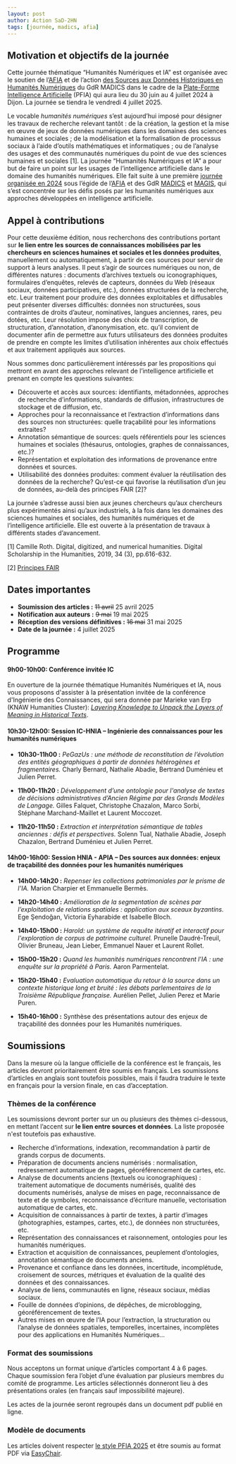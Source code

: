 ```yaml
---
layout: post
author: Action SaD-2HN
tags: [journée, madics, afia]
---
```



## Motivation et objectifs de la journée

Cette journée thématique “Humanités Numériques et IA” est organisée avec le soutien de l’[AFIA](https://afia.asso.fr/) et de l’action [des Sources aux Données Historiques en Humanités Numériques](https://sadhn-madics.github.io/) du GdR MADICS dans le cadre de la [Plate-Forme Intelligence Artificielle](https://pfia2025.u-bourgogne.fr/) (PFIA) qui aura lieu du 30 juin au 4 juillet 2024 à Dijon. La journée se tiendra le vendredi 4 juillet 2025.

Le vocable *humanités numériques* s’est aujourd’hui imposé pour désigner les travaux de recherche relevant tantôt : de la création, la gestion et la mise en œuvre de jeux de données numériques dans les domaines des sciences humaines et sociales ; de la modélisation et la formalisation de processus sociaux à l’aide d’outils mathématiques et informatiques ; ou de l’analyse des usages et des communautés numériques du point de vue des sciences humaines et sociales [1]. La journée “Humanités Numériques et IA” a pour but de faire un point sur les usages de l’intelligence artificielle dans le domaine des humanités numériques. Elle fait suite à une première [journée organisée en 2024](archive-sad-hn) sous l’égide de l’[AFIA](https://afia.asso.fr/) et des GdR [MADICS](https://www.madics.fr/) et [MAGIS](https://gdr-magis.cnrs.fr/), qui s’est concentrée sur les défis posés par les humanités numériques aux approches développées en intelligence artificielle.

## Appel à contributions

Pour cette deuxième édition, nous recherchons des contributions portant sur **le lien entre les sources de connaissances mobilisées par les chercheurs en sciences humaines et sociales et les données produites**, manuellement ou automatiquement, à partir de ces sources pour servir de support à leurs analyses. Il peut s’agir de sources numériques ou non, de différentes natures : documents d’archives textuels ou iconographiques, formulaires d’enquêtes, relevés de capteurs, données du Web (réseaux sociaux, données participatives, etc.), données structurées de la recherche, etc. Leur traitement pour produire des données exploitables et diffusables peut présenter diverses difficultés: données non structurées, sous contraintes de droits d’auteur, nominatives, langues anciennes, rares, peu dotées, etc. Leur résolution impose des choix de transcription, de structuration, d’annotation, d’anonymisation, etc. qu’il convient de documenter afin de permettre aux futurs utilisateurs des données produites de prendre en compte les limites d’utilisation inhérentes aux choix effectués et aux traitement appliqués aux sources.

Nous sommes donc particulièrement intéressés par les propositions qui mettront en avant des approches relevant de l’intelligence artificielle et prenant en compte les questions suivantes:
* Découverte et accès aux sources: identifiants, métadonnées, approches de recherche d’informations, standards de diffusion, infrastructures de stockage et de diffusion, etc.
* Approches pour la reconnaissance et l’extraction d’informations dans des sources non structurées: quelle traçabilité pour les informations extraites?
* Annotation sémantique de sources: quels référentiels pour les sciences humaines et sociales (thésaurus, ontologies, graphes de connaissances, etc.)?
* Représentation et exploitation des informations de provenance entre données et sources.
* Utilisabilité des données produites: comment évaluer la réutilisation des données de la recherche? Qu’est-ce qui favorise la réutilisation d’un jeu de données, au-delà des principes FAIR [2]? 

La journée s’adresse aussi bien aux jeunes chercheurs qu’aux chercheurs plus expérimentés ainsi qu’aux industriels, à la fois dans les domaines des sciences humaines et sociales, des humanités numériques et de l’intelligence artificielle. Elle est ouverte à la présentation de travaux à différents stades d’avancement.

[1] Camille Roth. Digital, digitized, and numerical humanities. Digital Scholarship in the Humanities, 2019, 34 (3), pp.616-632.

[2] [Principes FAIR](https://www.ccsd.cnrs.fr/principes-fair/)

## Dates importantes

* **Soumission des articles :**  ~~11 avril~~ 25 avril 2025 
* **Notification aux auteurs :** ~~9 mai~~ 19 mai  2025
* **Réception des versions définitives :**  ~~16 mai~~ 31 mai 2025
* **Date de la journée :** 4 juillet 2025

## Programme

#### 9h00-10h00: Conférence invitée IC 

En ouverture de la journée thématique Humanités Numériques et IA, nous vous proposons d'assister à la présentation invitée de la conférence d'Ingénierie des Connaissances, qui sera donnée par Marieke van Erp (KNAW Humanities Cluster): [*Layering Knowledge to Unpack the Layers of Meaning in Historical Texts*](https://pfia2025.u-bourgogne.fr/conferences/ic/#conf_invitee). 

#### 10h30-12h00: Session IC-HNIA – Ingénierie des connaissances pour les humanités numériques

* **10h30-11h00 :** *PeGazUs : une méthode de reconstitution de l’évolution des entités géographiques à partir de données hétérogènes et fragmentaires.* Charly Bernard, Nathalie Abadie, Bertrand Duménieu et Julien Perret. 

* **11h00-11h20 :** *Développement d’une ontologie pour l'analyse de textes de décisions administratives d’Ancien Régime par des Grands Modèles de Langage.* Gilles Falquet, Christophe Chazalon, Marco Sorbi, Stéphane Marchand-Maillet et Laurent Moccozet. 

* **11h20-11h50 :** *Extraction et interprétation sémantique de tables anciennes : défis et perspectives.* Solenn Tual, Nathalie Abadie, Joseph Chazalon, Bertrand Duménieu et Julien Perret. 


#### 14h00-16h00: Session HNIA - APIA – Des sources aux données: enjeux de traçabilité des données pour les humanités numériques
   
* **14h00-14h20 :** *Repenser les collections patrimoniales par le prisme de l'IA.* Marion Charpier et Emmanuelle Bermès. 

* **14h20-14h40 :** *Amélioration de la segmentation de scènes par l’exploitation de relations spatiales : application aux sceaux byzantins.* Ege Şendoğan, Victoria Eyharabide et Isabelle Bloch. 

* **14h40-15h00 :** *Harold: un système de requête itératif et interactif pour l'exploration de corpus de patrimoine culturel.* Prunelle Daudré-Treuil, Olivier Bruneau, Jean Lieber, Emmanuel Nauer et Laurent Rollet. 

* **15h00-15h20 :** *Quand les humanités numériques rencontrent l’IA : une enquête sur la propriété à Paris.* Aaron Parmentelat.

* **15h20-15h40 :** *Evaluation automatique du retour à la source dans un contexte historique long et bruité : les débats parlementaires de la Troisième République française.* Aurélien Pellet, Julien Perez et Marie Puren. 

* **15h40-16h00 :** Synthèse des présentations autour des enjeux de traçabilité des données pour les Humanités numériques.

## Soumissions

Dans la mesure où la langue officielle de la conférence est le français, les articles devront prioritairement être soumis en français. Les soumissions d’articles en anglais sont toutefois possibles, mais il faudra traduire le texte en français pour la version finale, en cas d’acceptation.

### Thèmes de la conférence

Les soumissions devront porter sur un ou plusieurs des thèmes ci-dessous, en mettant l’accent sur **le lien entre sources et données**. La liste proposée n'est toutefois pas exhaustive.

* Recherche d’informations, indexation, recommandation à partir de grands corpus de documents.
* Préparation de documents anciens numérisés : normalisation, redressement automatique de pages, géoréférencement de cartes, etc.
* Analyse de documents anciens (textuels ou iconographiques) : traitement automatique de documents numérisés, qualité des documents numérisés, analyse de mises en page, reconnaissance de texte et de symboles, reconnaissance d’écriture manuelle, vectorisation automatique de cartes, etc.
* Acquisition de connaissances à partir de textes, à partir d’images (photographies, estampes, cartes, etc.), de données non structurées, etc.
* Représentation des connaissances et raisonnement, ontologies pour les humanités numériques.
* Extraction et acquisition de connaissances, peuplement d’ontologies, annotation sémantique de documents anciens.
* Provenance et confiance dans les données, incertitude, incomplétude, croisement de sources, métriques et évaluation de la qualité des données et des connaissances.
* Analyse de liens, communautés en ligne, réseaux sociaux, médias sociaux.
* Fouille de données d’opinions, de dépêches, de microblogging, géoréférencement de textes.
* Autres mises en œuvre de l’IA pour l’extraction, la structuration ou l’analyse de données spatiales, temporelles, incertaines, incomplètes pour des applications en Humanités Numériques…

### Format des soumissions

Nous acceptons un format unique d’articles comportant 4 à 6 pages. Chaque soumission fera l’objet d’une évaluation par plusieurs membres du comité de programme. Les articles sélectionnés donneront lieu à des présentations orales (en français sauf impossibilité majeure). 

Les actes de la journée seront regroupés dans un document pdf publié en ligne.

### Modèle de documents

Les articles doivent respecter [le style PFIA 2025](https://afia.asso.fr/pfia-modeles-et-feuilles-de-style/) et être soumis au format PDF via [EasyChair](https://easychair.org/conferences?conf=hnia2025).





